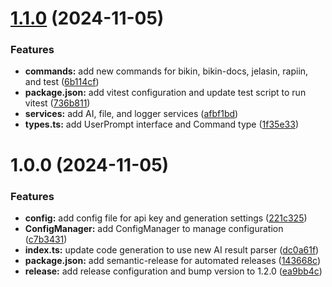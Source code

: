 # [1.1.0](https://github.com/lzif/malas/compare/v1.0.0...v1.1.0) (2024-11-05)


### Features

* **commands:** add new commands for bikin, bikin-docs, jelasin, rapiin, and test ([6b114cf](https://github.com/lzif/malas/commit/6b114cfcf6afe444f70e9b274d545999d4d0966f))
* **package.json:** add vitest configuration and update test script to run vitest ([736b811](https://github.com/lzif/malas/commit/736b811cc2adea6613fb08ec8de6610c1633094c))
* **services:** add AI, file, and logger services ([afbf1bd](https://github.com/lzif/malas/commit/afbf1bd3937868ea9127caba24fa7b7ea148ea9f))
* **types.ts:** add UserPrompt interface and Command type ([1f35e33](https://github.com/lzif/malas/commit/1f35e334ccef286c8e931e649387c955c6a44bc7))

# 1.0.0 (2024-11-05)


### Features

* **config:** add config file for api key and generation settings ([221c325](https://github.com/lzif/malas/commit/221c325a6a6608c7f4229dea40ab4c5bb14c761b))
* **ConfigManager:** add ConfigManager to manage configuration ([c7b3431](https://github.com/lzif/malas/commit/c7b3431846667b068f37f1110e7c4cfb022a4dfa))
* **index.ts:** update code generation to use new AI result parser ([dc0a61f](https://github.com/lzif/malas/commit/dc0a61f7af2aa4628e9e43c3729b74a79b62cff5))
* **package.json:** add semantic-release for automated releases ([143668c](https://github.com/lzif/malas/commit/143668c79a4e492a93649253b598b4ba613642f2))
* **release:** add release configuration and bump version to 1.2.0 ([ea9bb4c](https://github.com/lzif/malas/commit/ea9bb4c73d4828df50cab10a94efc9ea548398e6))
